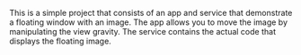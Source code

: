 This is a simple project that consists of an app and service that demonstrate a floating window with
an image. The app allows you to move the image by manipulating the view gravity. The service contains
the actual code that displays the floating image.
